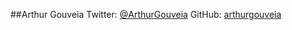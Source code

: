 ##Arthur Gouveia
Twitter: [@ArthurGouveia](http://twitter.com/ArthurGouveia)
GitHub: [arthurgouveia](https://github.com/arthurgouveia)
